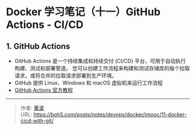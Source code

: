 # Docker 学习笔记（十一）GitHub Actions - CI/CD


## 1. GitHub Actions

- GitHub Actions 是一个持续集成和持续交付 (CI/CD) 平台，可用于自动执行构建、测试和部署管道。 您可以创建工作流程来构建和测试存储库的每个拉取请求，或将合并的拉取请求部署到生产环境。
- GitHub 提供 Linux、Windows 和 macOS 虚拟机来运行工作流程
- [GitHub Actions 官方教程](https://docs.github.com/cn/actions)


---

> 作者: [黄波](https://boh5.com)  
> URL: https://boh5.com/posts/notes/devops/docker/imooc/11-docker-cicd-with-git/  

